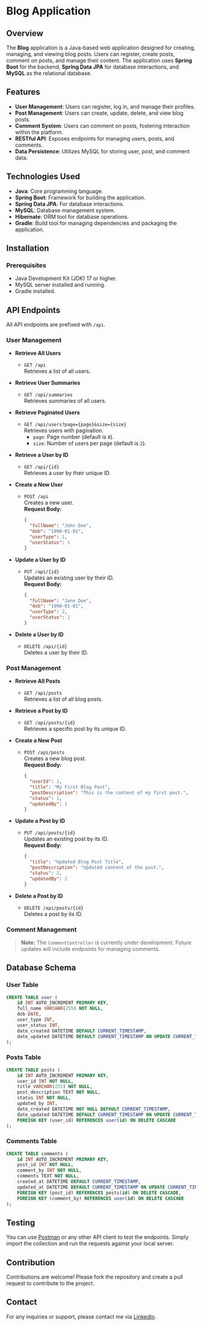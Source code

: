 # Blog Application

## Overview

The **Blog** application is a Java-based web application designed for creating, managing, and viewing blog posts. Users can register, create posts, comment on posts, and manage their content. The application uses **Spring Boot** for the backend, **Spring Data JPA** for database interactions, and **MySQL** as the relational database.

## Features

- **User Management**: Users can register, log in, and manage their profiles.
- **Post Management**: Users can create, update, delete, and view blog posts.
- **Comment System**: Users can comment on posts, fostering interaction within the platform.
- **RESTful API**: Exposes endpoints for managing users, posts, and comments.
- **Data Persistence**: Utilizes MySQL for storing user, post, and comment data.

## Technologies Used

- **Java**: Core programming language.
- **Spring Boot**: Framework for building the application.
- **Spring Data JPA**: For database interactions.
- **MySQL**: Database management system.
- **Hibernate**: ORM tool for database operations.
- **Gradle**: Build tool for managing dependencies and packaging the application.

## Installation

### Prerequisites

- Java Development Kit (JDK) 17 or higher.
- MySQL server installed and running.
- Gradle installed.

## API Endpoints

All API endpoints are prefixed with `/api`.

### User Management

- **Retrieve All Users**
  - `GET /api`  
    Retrieves a list of all users.

- **Retrieve User Summaries**
  - `GET /api/summaries`  
    Retrieves summaries of all users.

- **Retrieve Paginated Users**
  - `GET /api/users?page={page}&size={size}`  
    Retrieves users with pagination.  
    - `page`: Page number (default is `0`).
    - `size`: Number of users per page (default is `2`).

- **Retrieve a User by ID**
  - `GET /api/{id}`  
    Retrieves a user by their unique ID.

- **Create a New User**
  - `POST /api`  
    Creates a new user.  
    **Request Body:**  
    ```json
    {
      "fullName": "John Doe",
      "dob": "1990-01-01",
      "userType": 1,
      "userStatus": 1
    }
    ```

- **Update a User by ID**
  - `PUT /api/{id}`  
    Updates an existing user by their ID.  
    **Request Body:**  
    ```json
    {
      "fullName": "Jane Doe",
      "dob": "1990-01-01",
      "userType": 2,
      "userStatus": 1
    }
    ```

- **Delete a User by ID**
  - `DELETE /api/{id}`  
    Deletes a user by their ID.

### Post Management

- **Retrieve All Posts**
  - `GET /api/posts`  
    Retrieves a list of all blog posts.

- **Retrieve a Post by ID**
  - `GET /api/posts/{id}`  
    Retrieves a specific post by its unique ID.

- **Create a New Post**
  - `POST /api/posts`  
    Creates a new blog post.  
    **Request Body:**  
    ```json
    {
      "userId": 1,
      "title": "My First Blog Post",
      "postDescription": "This is the content of my first post.",
      "status": 1,
      "updatedBy": 1
    }
    ```

- **Update a Post by ID**
  - `PUT /api/posts/{id}`  
    Updates an existing post by its ID.  
    **Request Body:**  
    ```json
    {
      "title": "Updated Blog Post Title",
      "postDescription": "Updated content of the post.",
      "status": 2,
      "updatedBy": 2
    }
    ```

- **Delete a Post by ID**
  - `DELETE /api/posts/{id}`  
    Deletes a post by its ID.

### Comment Management

> **Note:** The `CommentController` is currently under development. Future updates will include endpoints for managing comments.

## Database Schema

### User Table

```sql
CREATE TABLE user (
    id INT AUTO_INCREMENT PRIMARY KEY,
    full_name VARCHAR(255) NOT NULL,
    dob DATE,
    user_type INT,
    user_status INT,
    date_created DATETIME DEFAULT CURRENT_TIMESTAMP,
    date_updated DATETIME DEFAULT CURRENT_TIMESTAMP ON UPDATE CURRENT_TIMESTAMP
);
```

### Posts Table

```sql
CREATE TABLE posts (
    id INT AUTO_INCREMENT PRIMARY KEY,
    user_id INT NOT NULL,
    title VARCHAR(255) NOT NULL,
    post_description TEXT NOT NULL,
    status INT NOT NULL,
    updated_by INT,
    date_created DATETIME NOT NULL DEFAULT CURRENT_TIMESTAMP,
    date_updated DATETIME DEFAULT CURRENT_TIMESTAMP ON UPDATE CURRENT_TIMESTAMP,
    FOREIGN KEY (user_id) REFERENCES user(id) ON DELETE CASCADE
);
```

### Comments Table

```sql
CREATE TABLE comments (
    id INT AUTO_INCREMENT PRIMARY KEY,
    post_id INT NOT NULL,
    comment_by INT NOT NULL,
    comments TEXT NOT NULL,
    created_at DATETIME DEFAULT CURRENT_TIMESTAMP,
    updated_at DATETIME DEFAULT CURRENT_TIMESTAMP ON UPDATE CURRENT_TIMESTAMP,
    FOREIGN KEY (post_id) REFERENCES posts(id) ON DELETE CASCADE,
    FOREIGN KEY (comment_by) REFERENCES user(id) ON DELETE CASCADE
);
```

## Testing

You can use [Postman](https://www.postman.com/) or any other API client to test the endpoints. Simply import the collection and run the requests against your local server.

## Contribution

Contributions are welcome! Please fork the repository and create a pull request to contribute to the project.

## Contact

For any inquiries or support, please contact me via [LinkedIn](https://www.linkedin.com/in/shawon-sarowar/).
